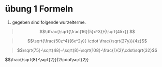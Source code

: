 # übung 1 Formeln 

1. gegeben sind folgende wurzelterme.

>$$\dfrac{\sqrt{\frac{16}{5}x^3}}{\sqrt{45x}} $$

>$$\sqrt{\frac{50z^4}{6x^2y}} \cdot  \frac{\sqrt{27y}}{4z}$$

>$$\sqrt{75}-\sqrt{48}+\sqrt{8}-\sqrt{108}-\frac{1}{2}\cdot\sqrt{32}$$

$$\frac{\sqrt{8}-\sqrt{2}}{2\cdot\sqrt{2}}
